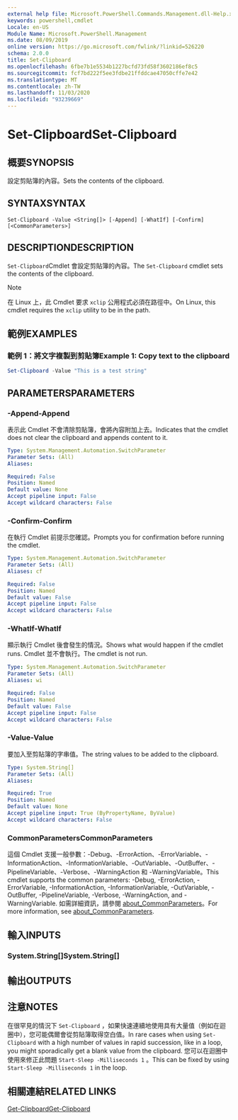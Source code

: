 ```yaml
---
external help file: Microsoft.PowerShell.Commands.Management.dll-Help.xml
keywords: powershell,cmdlet
Locale: en-US
Module Name: Microsoft.PowerShell.Management
ms.date: 08/09/2019
online version: https://go.microsoft.com/fwlink/?linkid=526220
schema: 2.0.0
title: Set-Clipboard
ms.openlocfilehash: 6fbe7b1e5534b1227bcfd73fd58f3602186ef8c5
ms.sourcegitcommit: fcf7bd222f5ee3fdbe21ffddcae47050cffe7e42
ms.translationtype: MT
ms.contentlocale: zh-TW
ms.lasthandoff: 11/03/2020
ms.locfileid: "93239669"
---
```

# <span data-ttu-id="2a94d-103">Set-Clipboard</span><span class="sxs-lookup"><span data-stu-id="2a94d-103">Set-Clipboard</span></span>

## <span data-ttu-id="2a94d-104">概要</span><span class="sxs-lookup"><span data-stu-id="2a94d-104">SYNOPSIS</span></span>
<span data-ttu-id="2a94d-105">設定剪貼簿的內容。</span><span class="sxs-lookup"><span data-stu-id="2a94d-105">Sets the contents of the clipboard.</span></span>

## <span data-ttu-id="2a94d-106">SYNTAX</span><span class="sxs-lookup"><span data-stu-id="2a94d-106">SYNTAX</span></span>

```
Set-Clipboard -Value <String[]> [-Append] [-WhatIf] [-Confirm] [<CommonParameters>]
```

## <span data-ttu-id="2a94d-107">DESCRIPTION</span><span class="sxs-lookup"><span data-stu-id="2a94d-107">DESCRIPTION</span></span>

<span data-ttu-id="2a94d-108">`Set-Clipboard`Cmdlet 會設定剪貼簿的內容。</span><span class="sxs-lookup"><span data-stu-id="2a94d-108">The `Set-Clipboard` cmdlet sets the contents of the clipboard.</span></span>

> [!NOTE]
> <span data-ttu-id="2a94d-109">在 Linux 上，此 Cmdlet 要求 `xclip` 公用程式必須在路徑中。</span><span class="sxs-lookup"><span data-stu-id="2a94d-109">On Linux, this cmdlet requires the `xclip` utility to be in the path.</span></span>

## <span data-ttu-id="2a94d-110">範例</span><span class="sxs-lookup"><span data-stu-id="2a94d-110">EXAMPLES</span></span>

### <span data-ttu-id="2a94d-111">範例 1：將文字複製到剪貼簿</span><span class="sxs-lookup"><span data-stu-id="2a94d-111">Example 1: Copy text to the clipboard</span></span>

```powershell
Set-Clipboard -Value "This is a test string"
```

## <span data-ttu-id="2a94d-112">PARAMETERS</span><span class="sxs-lookup"><span data-stu-id="2a94d-112">PARAMETERS</span></span>

### <span data-ttu-id="2a94d-113">-Append</span><span class="sxs-lookup"><span data-stu-id="2a94d-113">-Append</span></span>

<span data-ttu-id="2a94d-114">表示此 Cmdlet 不會清除剪貼簿，會將內容附加上去。</span><span class="sxs-lookup"><span data-stu-id="2a94d-114">Indicates that the cmdlet does not clear the clipboard and appends content to it.</span></span>

```yaml
Type: System.Management.Automation.SwitchParameter
Parameter Sets: (All)
Aliases:

Required: False
Position: Named
Default value: None
Accept pipeline input: False
Accept wildcard characters: False
```

### <span data-ttu-id="2a94d-115">-Confirm</span><span class="sxs-lookup"><span data-stu-id="2a94d-115">-Confirm</span></span>

<span data-ttu-id="2a94d-116">在執行 Cmdlet 前提示您確認。</span><span class="sxs-lookup"><span data-stu-id="2a94d-116">Prompts you for confirmation before running the cmdlet.</span></span>

```yaml
Type: System.Management.Automation.SwitchParameter
Parameter Sets: (All)
Aliases: cf

Required: False
Position: Named
Default value: False
Accept pipeline input: False
Accept wildcard characters: False
```

### <span data-ttu-id="2a94d-117">-WhatIf</span><span class="sxs-lookup"><span data-stu-id="2a94d-117">-WhatIf</span></span>

<span data-ttu-id="2a94d-118">顯示執行 Cmdlet 後會發生的情況。</span><span class="sxs-lookup"><span data-stu-id="2a94d-118">Shows what would happen if the cmdlet runs.</span></span> <span data-ttu-id="2a94d-119">Cmdlet 並不會執行。</span><span class="sxs-lookup"><span data-stu-id="2a94d-119">The cmdlet is not run.</span></span>

```yaml
Type: System.Management.Automation.SwitchParameter
Parameter Sets: (All)
Aliases: wi

Required: False
Position: Named
Default value: False
Accept pipeline input: False
Accept wildcard characters: False
```

### <span data-ttu-id="2a94d-120">-Value</span><span class="sxs-lookup"><span data-stu-id="2a94d-120">-Value</span></span>

<span data-ttu-id="2a94d-121">要加入至剪貼簿的字串值。</span><span class="sxs-lookup"><span data-stu-id="2a94d-121">The string values to be added to the clipboard.</span></span>

```yaml
Type: System.String[]
Parameter Sets: (All)
Aliases:

Required: True
Position: Named
Default value: None
Accept pipeline input: True (ByPropertyName, ByValue)
Accept wildcard characters: False
```

### <span data-ttu-id="2a94d-122">CommonParameters</span><span class="sxs-lookup"><span data-stu-id="2a94d-122">CommonParameters</span></span>

<span data-ttu-id="2a94d-123">這個 Cmdlet 支援一般參數：-Debug、-ErrorAction、-ErrorVariable、-InformationAction、-InformationVariable、-OutVariable、-OutBuffer、-PipelineVariable、-Verbose、-WarningAction 和 -WarningVariable。</span><span class="sxs-lookup"><span data-stu-id="2a94d-123">This cmdlet supports the common parameters: -Debug, -ErrorAction, -ErrorVariable, -InformationAction, -InformationVariable, -OutVariable, -OutBuffer, -PipelineVariable, -Verbose, -WarningAction, and -WarningVariable.</span></span> <span data-ttu-id="2a94d-124">如需詳細資訊，請參閱 [about_CommonParameters](https://go.microsoft.com/fwlink/?LinkID=113216)。</span><span class="sxs-lookup"><span data-stu-id="2a94d-124">For more information, see [about_CommonParameters](https://go.microsoft.com/fwlink/?LinkID=113216).</span></span>

## <span data-ttu-id="2a94d-125">輸入</span><span class="sxs-lookup"><span data-stu-id="2a94d-125">INPUTS</span></span>

### <span data-ttu-id="2a94d-126">System.String[]</span><span class="sxs-lookup"><span data-stu-id="2a94d-126">System.String[]</span></span>

## <span data-ttu-id="2a94d-127">輸出</span><span class="sxs-lookup"><span data-stu-id="2a94d-127">OUTPUTS</span></span>

## <span data-ttu-id="2a94d-128">注意</span><span class="sxs-lookup"><span data-stu-id="2a94d-128">NOTES</span></span>

<span data-ttu-id="2a94d-129">在很罕見的情況下 `Set-Clipboard` ，如果快速連續地使用具有大量值（例如在迴圈中），您可能偶爾會從剪貼簿取得空白值。</span><span class="sxs-lookup"><span data-stu-id="2a94d-129">In rare cases when using `Set-Clipboard` with a high number of values in rapid succession, like in a loop, you might sporadically get a blank value from the clipboard.</span></span> <span data-ttu-id="2a94d-130">您可以在迴圈中使用來修正此問題 `Start-Sleep -Milliseconds 1` 。</span><span class="sxs-lookup"><span data-stu-id="2a94d-130">This can be fixed by using `Start-Sleep -Milliseconds 1` in the loop.</span></span>

## <span data-ttu-id="2a94d-131">相關連結</span><span class="sxs-lookup"><span data-stu-id="2a94d-131">RELATED LINKS</span></span>

[<span data-ttu-id="2a94d-132">Get-Clipboard</span><span class="sxs-lookup"><span data-stu-id="2a94d-132">Get-Clipboard</span></span>](Get-Clipboard.md)
